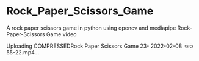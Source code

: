 # Rock_Paper_Scissors_Game
A rock paper scissors game in python using opencv and mediapipe
Rock-Paper-Scissors Game video 

Uploading COMPRESSEDRock Paper Scissors Game סופי  2022-02-08 23-55-22.mp4…





